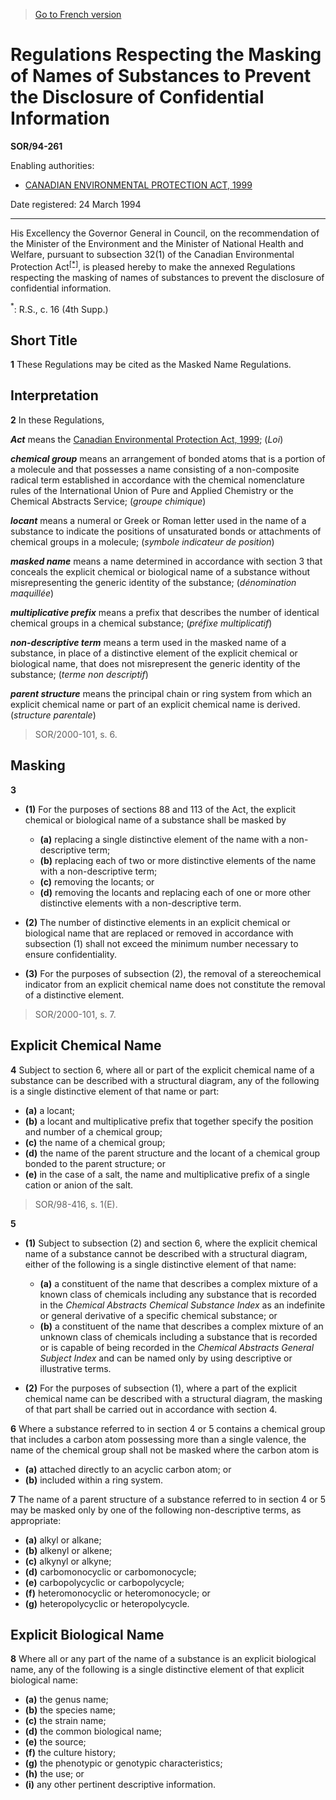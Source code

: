 > [Go to French version](/fr/Règlements/Décrets,%20ordonnances%20et%20règlements%20statutaires/94/261.md)

# Regulations Respecting the Masking of Names of Substances to Prevent the Disclosure of Confidential Information

**SOR/94-261**

Enabling authorities: 
- [CANADIAN ENVIRONMENTAL PROTECTION ACT, 1999](/en/Acts/Statutes%20of%20Canada/1999/c.%2033.md)

Date registered: 24 March 1994

----------

His Excellency the Governor General in Council, on the recommendation of the Minister of the Environment and the Minister of National Health and Welfare, pursuant to subsection 32(1) of the Canadian Environmental Protection Act<sup><a href='#footnote1_e'>[*]</a></sup>, is pleased hereby to make the annexed Regulations respecting the masking of names of substances to prevent the disclosure of confidential information.

<a name='footnote1_e'><sup>*</sup></a>: R.S., c. 16 (4th Supp.)<br />




## Short Title


**1** These Regulations may be cited as the Masked Name Regulations.




## Interpretation


**2** In these Regulations,

***Act*** means the [Canadian Environmental Protection Act, 1999](/en/Acts/Statutes%20of%20Canada/1999/c.%2033.md); (*Loi*)

***chemical group*** means an arrangement of bonded atoms that is a portion of a molecule and that possesses a name consisting of a non-composite radical term established in accordance with the chemical nomenclature rules of the International Union of Pure and Applied Chemistry or the Chemical Abstracts Service; (*groupe chimique*)

***locant*** means a numeral or Greek or Roman letter used in the name of a substance to indicate the positions of unsaturated bonds or attachments of chemical groups in a molecule; (*symbole indicateur de position*)

***masked name*** means a name determined in accordance with section 3 that conceals the explicit chemical or biological name of a substance without misrepresenting the generic identity of the substance; (*dénomination maquillée*)

***multiplicative prefix*** means a prefix that describes the number of identical chemical groups in a chemical substance; (*préfixe multiplicatif*)

***non-descriptive term*** means a term used in the masked name of a substance, in place of a distinctive element of the explicit chemical or biological name, that does not misrepresent the generic identity of the substance; (*terme non descriptif*)

***parent structure*** means the principal chain or ring system from which an explicit chemical name or part of an explicit chemical name is derived. (*structure parentale*) 
> SOR/2000-101, s. 6.





## Masking


**3** 

- **(1)** For the purposes of sections 88 and 113 of the Act, the explicit chemical or biological name of a substance shall be masked by
	- **(a)** replacing a single distinctive element of the name with a non-descriptive term;
	- **(b)** replacing each of two or more distinctive elements of the name with a non-descriptive term;
	- **(c)** removing the locants; or
	- **(d)** removing the locants and replacing each of one or more other distinctive elements with a non-descriptive term.

- **(2)** The number of distinctive elements in an explicit chemical or biological name that are replaced or removed in accordance with subsection (1) shall not exceed the minimum number necessary to ensure confidentiality.

- **(3)** For the purposes of subsection (2), the removal of a stereochemical indicator from an explicit chemical name does not constitute the removal of a distinctive element.
> SOR/2000-101, s. 7.





## Explicit Chemical Name


**4** Subject to section 6, where all or part of the explicit chemical name of a substance can be described with a structural diagram, any of the following is a single distinctive element of that name or part:
- **(a)** a locant;
- **(b)** a locant and multiplicative prefix that together specify the position and number of a chemical group;
- **(c)** the name of a chemical group;
- **(d)** the name of the parent structure and the locant of a chemical group bonded to the parent structure; or
- **(e)** in the case of a salt, the name and multiplicative prefix of a single cation or anion of the salt.
> SOR/98-416, s. 1(E).




**5** 

- **(1)** Subject to subsection (2) and section 6, where the explicit chemical name of a substance cannot be described with a structural diagram, either of the following is a single distinctive element of that name:
	- **(a)** a constituent of the name that describes a complex mixture of a known class of chemicals including any substance that is recorded in the *Chemical Abstracts Chemical Substance Index* as an indefinite or general derivative of a specific chemical substance; or
	- **(b)** a constituent of the name that describes a complex mixture of an unknown class of chemicals including a substance that is recorded or is capable of being recorded in the *Chemical Abstracts General Subject Index* and can be named only by using descriptive or illustrative terms.

- **(2)** For the purposes of subsection (1), where a part of the explicit chemical name can be described with a structural diagram, the masking of that part shall be carried out in accordance with section 4.



**6** Where a substance referred to in section 4 or 5 contains a chemical group that includes a carbon atom possessing more than a single valence, the name of the chemical group shall not be masked where the carbon atom is
- **(a)** attached directly to an acyclic carbon atom; or
- **(b)** included within a ring system.



**7** The name of a parent structure of a substance referred to in section 4 or 5 may be masked only by one of the following non-descriptive terms, as appropriate:
- **(a)** alkyl or alkane;
- **(b)** alkenyl or alkene;
- **(c)** alkynyl or alkyne;
- **(d)** carbomonocyclic or carbomonocycle;
- **(e)** carbopolycyclic or carbopolycycle;
- **(f)** heteromonocyclic or heteromonocycle; or
- **(g)** heteropolycyclic or heteropolycycle.




## Explicit Biological Name


**8** Where all or any part of the name of a substance is an explicit biological name, any of the following is a single distinctive element of that explicit biological name:
- **(a)** the genus name;
- **(b)** the species name;
- **(c)** the strain name;
- **(d)** the common biological name;
- **(e)** the source;
- **(f)** the culture history;
- **(g)** the phenotypic or genotypic characteristics;
- **(h)** the use; or
- **(i)** any other pertinent descriptive information.


